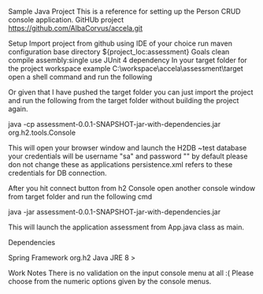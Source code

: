 Sample Java Project
This is a reference for setting up the Person CRUD console application. GitHUb project https://github.com/AlbaCorvus/accela.git

Setup
Import project from github using IDE of your choice run maven configuration base directory ${project_loc:assessment} Goals clean compile assembly:single use JUnit 4 dependency
In your target folder for the project workspace example C:\workspace\accela\assessment\target open a shell command and run the following

Or given that I have pushed the target folder you can just import the project and run the following from the target folder without building the project again.

java -cp assessment-0.0.1-SNAPSHOT-jar-with-dependencies.jar org.h2.tools.Console

This will open your browser window and launch the H2DB ~test database your credentials will be username "sa" and password "" by default please don not change these as applications persistence.xml refers to these credentials for DB connection.

After you hit connect button from h2 Console open another console window from target folder and run the following cmd

java -jar assessment-0.0.1-SNAPSHOT-jar-with-dependencies.jar

This will launch the application assessment from App.java class as main.

Dependencies

Spring Framework
org.h2
Java JRE 8 >

Work Notes
There is no validation on the input console menu at all :(
Please choose from the numeric options given by the console menus.